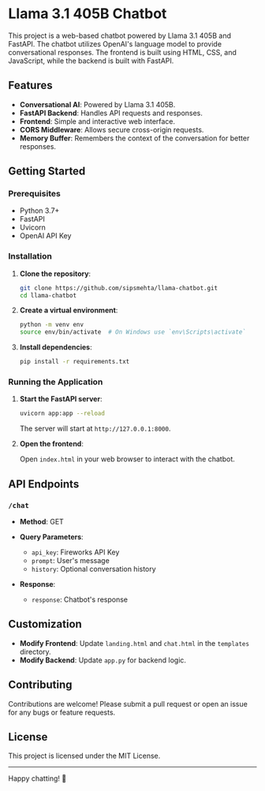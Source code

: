 # Llama 3.1 405B Chatbot

This project is a web-based chatbot powered by Llama 3.1 405B and FastAPI. The chatbot utilizes OpenAI's language model to provide conversational responses. The frontend is built using HTML, CSS, and JavaScript, while the backend is built with FastAPI.

## Features

- **Conversational AI**: Powered by Llama 3.1 405B.
- **FastAPI Backend**: Handles API requests and responses.
- **Frontend**: Simple and interactive web interface.
- **CORS Middleware**: Allows secure cross-origin requests.
- **Memory Buffer**: Remembers the context of the conversation for better responses.

## Getting Started

### Prerequisites

- Python 3.7+
- FastAPI
- Uvicorn
- OpenAI API Key

### Installation

1. **Clone the repository**:

    ```bash
    git clone https://github.com/sipsmehta/llama-chatbot.git
    cd llama-chatbot
    ```

2. **Create a virtual environment**:

    ```bash
    python -m venv env
    source env/bin/activate  # On Windows use `env\Scripts\activate`
    ```

3. **Install dependencies**:

    ```bash
    pip install -r requirements.txt
    ```

### Running the Application

1. **Start the FastAPI server**:

    ```bash
    uvicorn app:app --reload
    ```

    The server will start at `http://127.0.0.1:8000`.

2. **Open the frontend**:

    Open `index.html` in your web browser to interact with the chatbot.


## API Endpoints

### `/chat`

- **Method**: GET
- **Query Parameters**:
  - `api_key`: Fireworks API Key
  - `prompt`: User's message
  - `history`: Optional conversation history

- **Response**:
  - `response`: Chatbot's response


## Customization

- **Modify Frontend**: Update `landing.html` and `chat.html` in the `templates` directory.
- **Modify Backend**: Update `app.py` for backend logic.

## Contributing

Contributions are welcome! Please submit a pull request or open an issue for any bugs or feature requests.

## License

This project is licensed under the MIT License.

---

Happy chatting! 🚀
